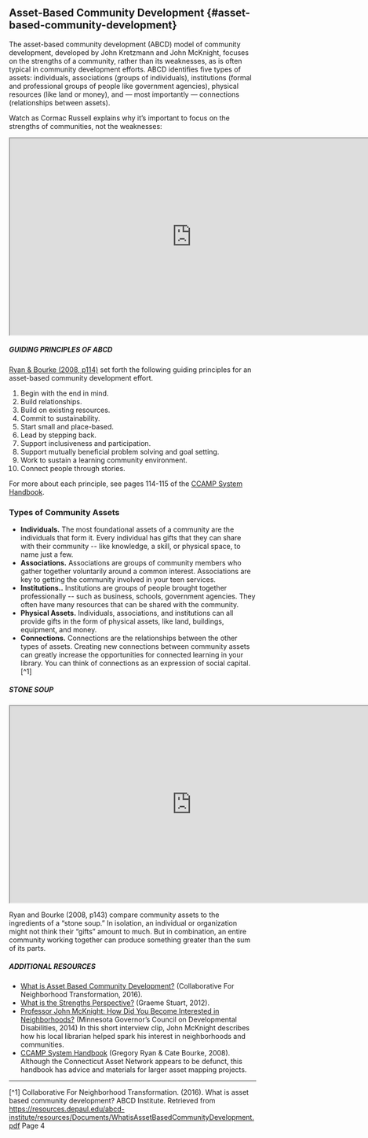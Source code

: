## Asset-Based Community Development {#asset-based-community-development}

The asset-based community development (ABCD) model of community development, developed by John Kretzmann and John McKnight, focuses on the strengths of a community, rather than its weaknesses, as is often typical in community development efforts. ABCD identifies five types of assets: individuals, associations (groups of individuals), institutions (formal and professional groups of people like government agencies), physical resources (like land or money), and — most importantly — connections (relationships between assets).

Watch as Cormac Russell explains why it’s important to focus on the strengths of communities, not the weaknesses:

<iframe width="740" height="400" border="none" src="https://www.youtube.com/embed/a5xR4QB1ADw">
</iframe>

<div class="table-format case-study"><span class="title"><h5>GUIDING PRINCIPLES OF ABCD</h5></span>
<a href="http://www.nurturedevelopment.org/wp-content/uploads/2016/01/Asset-Mapping-CCAMP_System_Handbook.pdf">Ryan & Bourke (2008, p114)</a> set forth the following guiding principles for an asset-based community development effort. 
<ol><li>Begin with the end in mind.</li><li>Build relationships. </li><li>Build on existing resources. </li><li>Commit to sustainability. </li><li>Start small and place-based. </li><li>Lead by stepping back. </li><li>Support inclusiveness and participation. </li><li>Support mutually beneficial problem solving and goal setting. </li><li>Work to sustain a learning community environment. </li><li>Connect people through stories. </li></ol>
For more about each principle, see pages 114-115 of the <a href="http://www.nurturedevelopment.org/wp-content/uploads/2016/01/Asset-Mapping-CCAMP_System_Handbook.pdf">CCAMP System Handbook</a>.

### Types of Community Assets

* **Individuals.** The most foundational assets of a community are the individuals that form it. Every individual has gifts that they can share with their community -- like knowledge, a skill, or physical space, to name just a few.
* **Associations.** Associations are groups of community members who gather together voluntarily around a common interest. Associations are key to getting the community involved in your teen services. 
* **Institutions..** Institutions are groups of people brought together professionally -- such as business, schools, government agencies. They often have many resources that can be shared with the community. 
* **Physical Assets.** Individuals, associations, and institutions can all provide gifts in the form of physical assets, like land, buildings, equipment, and money.
* **Connections.** Connections are the relationships between the other types of assets. Creating new connections between community assets can greatly increase the opportunities for connected learning in your library. You can think of connections as an expression of social capital.[^1]

<div class="table-format sidebar"><span class="title"><h5>STONE SOUP</h5></span>

<iframe width="740" height="400" border="none" src="https://www.youtube.com/embed/2X295Nnagvw">
</iframe>

<p>Ryan and Bourke (2008, p143) compare community assets to the ingredients of a “stone soup.” In isolation, an individual or organization might not think their “gifts” amount to much. But in combination, an entire community working together can produce something greater than the sum of its parts. 
</p>
</div>

<div class="table-format additional-resources"><span class="title"><h5>ADDITIONAL RESOURCES</h5></span>
<ul><li><a href="https://resources.depaul.edu/abcd-institute/resources/Documents/WhatisAssetBasedCommunityDevelopment.pdf">What is Asset Based Community Development?</a> (Collaborative For Neighborhood Transformation, 2016).</li><li><a href="https://sustainingcommunity.wordpress.com/2012/05/30/what-is-the-strengths-perspective/">What is the Strengths Perspective?</a> (Graeme Stuart, 2012).</li><li><a href="https://www.youtube.com/watch?v=LW-XOqsOzuE&feature=youtu.be">Professor John McKnight: How Did You Become Interested in Neighborhoods?</a> (Minnesota Governor’s Council on Developmental Disabilities, 2014) In this short interview clip, John McKnight describes how his local librarian helped spark his interest in neighborhoods and communities.</li><li><a href="http://www.nurturedevelopment.org/wp-content/uploads/2016/01/Asset-Mapping-CCAMP_System_Handbook.pdf">CCAMP System Handbook</a> (Gregory Ryan & Cate Bourke, 2008). Although the Connecticut Asset Network appears to be defunct, this handbook has advice and materials for larger asset mapping projects.</li></ul></div>

 ***
 
 [^1]  Collaborative For Neighborhood Transformation. (2016). What is asset based community development? ABCD Institute. Retrieved from https://resources.depaul.edu/abcd-institute/resources/Documents/WhatisAssetBasedCommunityDevelopment.pdf Page 4 


